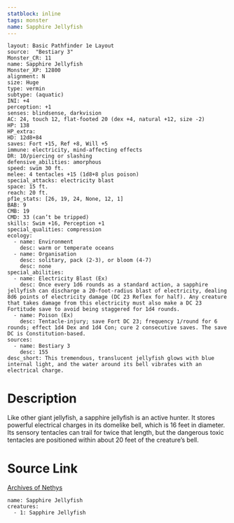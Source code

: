 ```yaml
---
statblock: inline
tags: monster
name: Sapphire Jellyfish
---
```

```statblock
layout: Basic Pathfinder 1e Layout
source:  "Bestiary 3"
Monster_CR: 11
name: Sapphire Jellyfish
Monster_XP: 12800
alignment: N
size: Huge
type: vermin
subtype: (aquatic)
INI: +4
perception: +1
senses: blindsense, darkvision
AC: 24, touch 12, flat-footed 20 (dex +4, natural +12, size -2)
HP: 138
HP_extra: 
HD: 12d8+84
saves: Fort +15, Ref +8, Will +5
immune: electricity, mind-affecting effects
DR: 10/piercing or slashing
defensive_abilities: amorphous
speed: swim 30 ft.
melee: 4 tentacles +15 (1d8+8 plus poison)
special_attacks: electricity blast
space: 15 ft.
reach: 20 ft.
pf1e_stats: [26, 19, 24, None, 12, 1]
BAB: 9
CMB: 19
CMD: 33 (can’t be tripped)
skills: Swim +16, Perception +1
special_qualities: compression
ecology:
  - name: Environment
    desc: warm or temperate oceans
  - name: Organisation
    desc: solitary, pack (2-3), or bloom (4-7)
    desc: none
special_abilities:
  - name: Electricity Blast (Ex)
    desc: Once every 1d6 rounds as a standard action, a sapphire jellyfish can discharge a 20-foot-radius blast of electricity, dealing 8d6 points of electricity damage (DC 23 Reflex for half). Any creature that takes damage from this electricity must also make a DC 23 Fortitude save to avoid being staggered for 1d4 rounds.
  - name: Poison (Ex)
    desc: Tentacle-injury; save Fort DC 23; frequency 1/round for 6 rounds; effect 1d4 Dex and 1d4 Con; cure 2 consecutive saves. The save DC is Constitution-based.
sources:
  - name: Bestiary 3
    desc: 155
desc_short: This tremendous, translucent jellyfish glows with blue internal light, and the water around its bell vibrates with an electrical charge.
```
# Description
Like other giant jellyfish, a sapphire jellyfish is an active hunter. It stores powerful electrical charges in its domelike bell, which is 16 feet in diameter. Its sensory tentacles can trail for twice that length, but the dangerous toxic tentacles are positioned within about 20 feet of the creature’s bell.
# Source Link
[Archives of Nethys](https://aonprd.com/MonsterDisplay.aspx?ItemName=Sapphire%20Jellyfish)
```encounter-table
name: Sapphire Jellyfish
creatures:
  - 1: Sapphire Jellyfish
```
